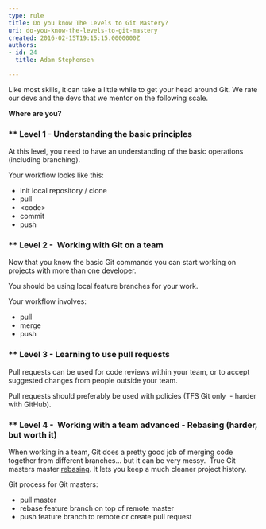 ```yaml
---
type: rule
title: Do you know The Levels to Git Mastery?
uri: do-you-know-the-levels-to-git-mastery
created: 2016-02-15T19:15:15.0000000Z
authors:
- id: 24
  title: Adam Stephensen

---
```


​​​Like most skills, it can take a little while to get your head around Git.
We rate our devs and the devs that we mentor on the following scale.

**Where are you?**
 
### \*\* Level 1 - Understanding the basic principles

At this level, you need to have an understanding of the basic operations (including branching).​

Your workflow looks like this:

- init local repository / clone
- pull
- &lt;code&gt;
- commit
- push


### \*\* Level 2 -  Working with Git on a team

Now that you know the basic Git commands you can start working on projects with more than one developer.

You should be using local feature branches for your work.

Your workflow involves:

- pull
- merge
- push


### \*\* Level 3 - Learning to use pull requests 

Pull requests can be used for code reviews within your team, or to accept suggested changes from people outside your team.

Pull requests should preferably be used with policies (TFS Git only  - harder with GitHub).

### \*\* Level 4 -  Working with a team advanced - Rebasing (harder, but worth it) 

When working in a team, Git does a pretty good job of merging code together from different branches... but it can be very messy. 
True Git masters master [rebasing​](/_layouts/15/FIXUPREDIRECT.ASPX?WebId=3dfc0e07-e23a-4cbb-aac2-e778b71166a2&amp;TermSetId=07da3ddf-0924-4cd2-a6d4-a4809ae20160&amp;TermId=686b79aa-362e-4309-91e9-0add03593c34). It lets you keep a much cleaner project history.

Git process for Git masters:​

- pull master
- rebase feature branch on top of remote master
- push feature branch to remote or create pull request
